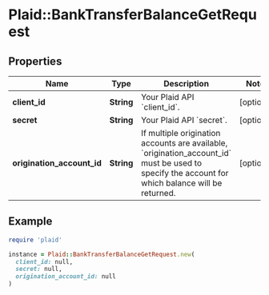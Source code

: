# Plaid::BankTransferBalanceGetRequest

## Properties

| Name | Type | Description | Notes |
| ---- | ---- | ----------- | ----- |
| **client_id** | **String** | Your Plaid API &#x60;client_id&#x60;. | [optional] |
| **secret** | **String** | Your Plaid API &#x60;secret&#x60;. | [optional] |
| **origination_account_id** | **String** | If multiple origination accounts are available, &#x60;origination_account_id&#x60; must be used to specify the account for which balance will be returned. | [optional] |

## Example

```ruby
require 'plaid'

instance = Plaid::BankTransferBalanceGetRequest.new(
  client_id: null,
  secret: null,
  origination_account_id: null
)
```

